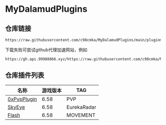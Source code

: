 # MyDalamudPlugins

## 仓库链接

```
https://raw.githubusercontent.com/c98cmka/MyDalamudPlugins/main/pluginmaster.json
```

 下载失败可尝试github代理加速网站，例如
```
https://gh.api.99988866.xyz/https://raw.githubusercontent.com/c98cmka/MyDalamudPlugins/main/pluginmaster.json
```

## 仓库插件列表

| 名称 | 游戏版本 | TAG |
|----------|----------|----------|
| [0xPvpPlugin](https://github.com/c98cmka/0xPvpPlugin) | 6.58 | PVP |
| [SkyEye](https://github.com/c98cmka/SkyEye) | 6.58 | EurekaRadar |
| [Flash](https://github.com/c98cmka/Flash) | 6.58 | MOVEMENT |

